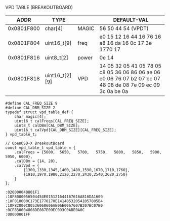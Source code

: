 VPD TABLE (BREAKOUTBOARD)

| ADDR       |  TYPE          |       | DEFAULT-VAL         |
| ----       | ----           | ----- | ----------  | 
| 0x0801F800 | char[4]        | MAGIC |56 50 44 54 (VPDT)|
| 0x0801F804 | uint16_t[9]    | freq  |e0 15 12 16 44 16 76 16 a8 16 da 16 0c 17 3e 1770 17 |
| 0x0801F816 | uint8_t[2]     | power |0e 14 | 
| 0x0801F818 | uint16_t[2][9] | VPD   |14 05 32 05 41 05 78 05 c8 05 36 06 86 06 ae 06 e0 06 76 07 b2 07 bc 07 48 08 de 08 7e 09 ec 09 3c 0a be 0a |


```
#define CAL_FREQ_SIZE 9
#define CAL_DBM_SIZE 2
typedef struct vpd_table_def {
    char magic[4];
    uint16_t calFreqs[CAL_FREQ_SIZE];
    uint8_t calDBm[CAL_DBM_SIZE];
    uint16_t calVpd[CAL_DBM_SIZE][CAL_FREQ_SIZE];
} vpd_table_t;

// OpenOSD-X BreakoutBoard
const vpd_table_t vpd_table = {
    .calFreqs = {5600,	5650,	5700,	5750,	5800,	5850,	5900, 5950, 6000},
    .calDBm = {14, 20},
    .calVpd = {
        {1300,1330,1345,1400,1480,1590,1670,1710,1760},
        {1910,1970,1980,2120,2270,2430,2540,2620,2750}
    }
};

```
```
:020000040801F1
:10F8000056504454E015121644167616A816DA1609
:10F810000C173E1770170E141405320541057805B4
:10F82000C80536068606AE06E0067607B207BC07B0
:0CF830004808DE087E09EC093C0ABE0A0C
:00000001FF
```
